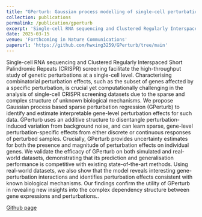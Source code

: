 ```yaml
---
title: "GPerturb: Gaussian process modelling of single-cell perturbation data"
collection: publications
permalink: /publication/gperturb
excerpt: 'Single-cell RNA sequencing and Clustered Regularly Interspaced Short Palindromic Repeats (CRISPR) screening facilitate the high-throughput study of genetic perturbations at a single-cell level. Characterising combinatorial perturbation effects, such as the subset of genes affected by a specific perturbation, is crucial yet computationally challenging in the analysis of single-cell CRISPR screening datasets due to the sparse and complex structure of unknown biological mechanisms. We propose Gaussian process based sparse perturbation regression (GPerturb) to identify and estimate interpretable gene-level perturbation effects for such data. GPerturb uses an additive structure to disentangle perturbation-induced variation from background noise, and can learn sparse, gene-level perturbation-specific effects from either discrete or continuous responses of perturbed samples. Crucially, GPerturb provides uncertainty estimates for both the presence and magnitude of perturbation effects on individual genes. We validate the efficacy of GPerturb on both simulated and real-world datasets, demonstrating that its prediction and generalisation performance is competitive with existing state-of-the-art methods. Using real-world datasets, we also show that the model reveals interesting gene-perturbation interactions and identifies perturbation effects consistent with known biological mechanisms. Our findings confirm the utility of GPerturb in revealing new insights into the complex dependency structure between gene expressions and perturbations.'
date: 2025-03-15
venue: 'Forthcoming in Nature Communications'
paperurl: 'https://github.com/hwxing3259/GPerturb/tree/main'
---
```

Single-cell RNA sequencing and Clustered Regularly Interspaced Short Palindromic Repeats (CRISPR) screening facilitate the high-throughput study of genetic perturbations at a single-cell level. Characterising combinatorial perturbation effects, such as the subset of genes affected by a specific perturbation, is crucial yet computationally challenging in the analysis of single-cell CRISPR screening datasets due to the sparse and complex structure of unknown biological mechanisms. We propose Gaussian process based sparse perturbation regression (GPerturb) to identify and estimate interpretable gene-level perturbation effects for such data. GPerturb uses an additive structure to disentangle perturbation-induced variation from background noise, and can learn sparse, gene-level perturbation-specific effects from either discrete or continuous responses of perturbed samples. Crucially, GPerturb provides uncertainty estimates for both the presence and magnitude of perturbation effects on individual genes. We validate the efficacy of GPerturb on both simulated and real-world datasets, demonstrating that its prediction and generalisation performance is competitive with existing state-of-the-art methods. Using real-world datasets, we also show that the model reveals interesting gene-perturbation interactions and identifies perturbation effects consistent with known biological mechanisms. Our findings confirm the utility of GPerturb in revealing new insights into the complex dependency structure between gene expressions and perturbations..

[Github page](https://github.com/hwxing3259/GPerturb/tree/main)



<!-- 

---
title: "Paper Title Number 3"
collection: publications
permalink: /publication/2015-10-01-paper-title-number-3
excerpt: 'This paper is about the number 3. The number 4 is left for future work.'
date: 2015-10-01
venue: 'Journal 1'
paperurl: 'http://academicpages.github.io/files/paper3.pdf'
citation: 'Your Name, You. (2015). &quot;Paper Title Number 3.&quot; <i>Journal 1</i>. 1(3).'
---
This paper is about the number 3. The number 4 is left for future work.

[Download paper here](http://academicpages.github.io/files/paper3.pdf)

Recommended citation: Your Name, You. (2015). "Paper Title Number 3." <i>Journal 1</i>. 1(3). -->

